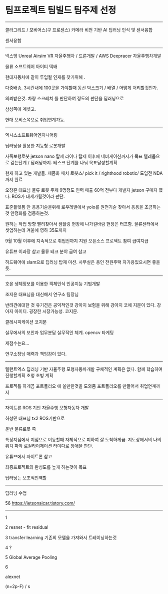 

# 팀프로젝트 팀빌드 팀주제 선정

---
콜라그리드 / 모비어스(구 프로센스)
카메라 비전 기반 AI 딥러닝 인식 및 센서융합

센서융합










---
넥스엠
Unreal Airsim VR 자율주행차 / 드론개발 / AWS Deepracer 자율주행차개발

물류 소프트웨어 아이티  택배 

현대자동차에 같이 투입될 인재를 찾기위해 .

다중배송. 3시간내에 100곳을 가야할때 동선
박스크기 / 배열 / 어떻게 처리할것인가.

의뢰받은것. 차량 스크레치 를 판단하여 정도의 판단을 딥러닝으로

삼성쪽에 계셧고.

현대 모비스쪽으로 취업연계가능.






---
엑시스소프트웨어엔지니어링 


딥러닝을 활용한 지능형 로봇개발

사족보행로봇 jetson nano 탑제 라이다 탑제 이후에 네비게이션까지가 목표 텔레옵으로 걷는단계 / 딥러닝까지.
테스크 단계를 나눠 목표달성할계획


현재 하고 있는 개발들.
제품화 패치 로봇스/ pick it / righthood robotic/
도입전 NDA까지 완료 


오창흔 대표님 물류 로봇 주제 
9명정도 인력
매출 60억
전부다 개발자
jetson 구매자 였다.
ROS가 대세가될것이라 판단.

표준플렛폼 만 응용기술을위해
로우레벨에서 yolo를 원천기술 찾아서 응용을 조금하는것
안정화를 검증하는것.


원하는 작업 방향
빨리찾아서 셈플링
현장에 나가길바람
현장은 터프함. 
물류센터에서 셋업하는데 겨울에 영하 35도까지 


9월 10월 이후에 지속적으로 취업전까지 지원
오픈소스 프로젝트 참여
급여지급

유튜브 이과장 참고 물류 테크 분야 급여 참고


하드웨어에 slam으로 딥러닝 탑재 미션.
사무실은 용인 전원주택 자가용있으시면 좋을듯.






---
호윤
생체정보를 이용한 객체인식 인공지능 기법개발

조지윤 대표님을 대신해서 연구소 팀장님


반려견에대한 것
유기견은 공익적인것
강아지 보험을 위해 강아지 코에 지문이 있다.
강아지 아이디.
굉장한 시장가능성.
코지문.

클레시피케이션 코지문

실무에서의 보안과 업무분담 실무적인 체계.
opencv 타게팅 



제점수는요...

연구소장님 매력과 책임감이 있다.





---
텔런트엑스 
딥러닝 기반 자율주행 모형자동차개발
구체적인 계획은 없다.
함께 학습하여 진행할계획
초청 초빙 계획


프로젝틀 하게끔 포트폴리오 에 쓸만한것을 도와줌
포트폴리오를 만들어서 취업연계까지




---
자이트론 
ROS 기반 자율주행 모형자동차 개발

허성민 대표님
tx2 ROS기반으로 

운반 물류로봇 쪽

특정지점에서 지점으로 이동할때 
자체적으로 피하여 잘 도착하게끔.
지도상에서의 나의 위치 파악 로컬라이제이션
라이다로 장애물 판단.

유튜브에서 자이트론 참고

최종프로젝트의 완성도를 높게 하는것이 목표

딥러닝는 보조적인역할



---
딥러닝 수업

56
https://jetsonaicar.tistory.com/


---
1

2 resnet - fit residual

3 transfer learning 기존의 모델을 가져와서 트레이닝하는것

4 ?

5 Global Average Pooling

6 


alexnet

(n+2p-F) / s







